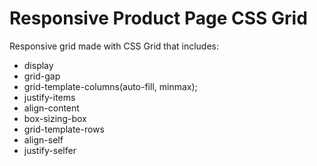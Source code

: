 # Responsive Product Page CSS Grid
Responsive grid made with CSS Grid that includes:
* display
* grid-gap
* grid-template-columns(auto-fill, minmax);
* justify-items
* align-content
* box-sizing-box
* grid-template-rows
* align-self
* justify-selfer